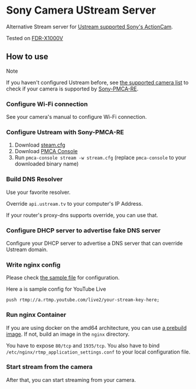 # Sony Camera UStream Server

Alternative Stream server for [Ustream supported Sony's ActionCam](https://www.sony-mea.com/en/electronics/support/action-cam-fdr-x-series/fdr-x3000r/articles/00200750).

Tested on [FDR-X1000V](https://www.sony.com/electronics/support/action-cam-fdr-x-series/fdr-x1000v)

## How to use

> [!NOTE]
> If you haven't configured Ustream before,
> see [the supported camera list](https://openmemories.readthedocs.io/devices.html) to check if your camera is supported by [Sony-PMCA-RE](https://github.com/ma1co/Sony-PMCA-RE).

### Configure Wi-Fi connection

See your camera's manual to configure Wi-Fi connection.

### Configure Ustream with Sony-PMCA-RE

1. Download [steam.cfg](https://github.com/mkaraki/sonycam-ustream-server/blob/master/pmca/stream.cfg)
2. Download [PMCA Console](https://github.com/ma1co/Sony-PMCA-RE/releases/)
3. Run `pmca-console stream -w stream.cfg` (replace `pmca-console` to your downloaded binary name)

### Build DNS Resolver

Use your favorite resolver.

Override `api.ustream.tv` to your computer's IP Address.

If your router's proxy-dns supports override, you can use that.

### Configure DHCP server to advertise fake DNS server

Configure your DHCP server to advertise a DNS server that can override Ustream domain.

### Write nginx config

Please check [the sample file](https://github.com/mkaraki/sonycam-ustream-server/blob/master/nginx/rtmp_application_settings.conf) for configuration.

Here a is sample config for YouTube Live

```nginx
push rtmp://a.rtmp.youtube.com/live2/your-stream-key-here;
```

### Run nginx Container

If you are using docker on the amd64 architecture, you can use [a prebuild image](https://github.com/mkaraki/sonycam-ustream-server/pkgs/container/sonycam-ustream-server-nginx).
If not, build an image in the `nginx` directory.

You have to expose `80/tcp` and `1935/tcp`.
You also have to bind `/etc/nginx/rtmp_application_settings.conf` to your local configuration file.

### Start stream from the camera

After that, you can start streaming from your camera.
